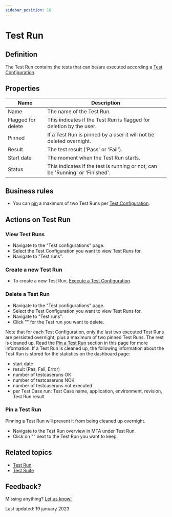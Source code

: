 ```yaml
---
sidebar_position: 16
---
```



# Test Run 

## Definition

The Test Run contains the tests that can be/are executed according a [Test Configuration](test-configuration).

## Properties
| Name               | Description                                                                   |
| ------------------ | ----------------------------------------------------------------------------- |
| Name               | The name of the Test Run.                                                     |
| Flagged for delete | This indicates if the Test Run is flagged for deletion by the user.           |
| Pinned             | If a Test Run is pinned by a user it will not be deleted overnight.           |
| Result             | The test result ('Pass' or 'Fail').                                           |
| Start date         | The moment when the Test Run starts.                                          |
| Status             | This indicates if the test is running or not; can be 'Running' or 'Finished'. |
  
## Business rules
- You can [pin](#pin-a-test-run) a maximum of two Test Runs per [Test Configuration](test-configuration).

## Actions on Test Run

### View Test Runs
- Navigate to the "Test configurations" page.
- Select the Test Configuration you want to view Test Runs for.
- Navigate to "Test runs".

### Create a new Test Run
- To create a new Test Run, [Execute a Test Configuration](test-configuration#execute-a-test-configuration).

### Delete a Test Run
- Navigate to the "Test configurations" page.
- Select the Test Configuration you want to view Test Runs for.
- Navigate to "Test runs".
- Click "<i class="fal fa-trash-can"></i>" for the Test run you want to delete.


Note that for each Test Configuration, only the last two executed Test Runs are persisted overnight, plus a maximum of two pinned Test Runs. The rest is cleaned up. Read the [Pin a Test Run](#pin-a-test-run) section in this page for more information.
If a Test Run is cleaned up, the following information about the Test Run is stored for the statistics on the dashboard page:
- start date
- result (Pas, Fail, Error)
- number of testcaseruns OK
- number of testcaseruns NOK
- number of testcaseruns not executed
- per Test Case run: Test Case name, application, environment, revision, Test Run result

### Pin a Test Run
Pinning a Test Run will prevent it from being cleaned up overnight.
- Navigate to the Test Run overview in MTA under Test Run.
- Click on "<i class="fas fa-thumbtack"></i>" next to the Test Run you want to keep.

## Related topics
- [Test Run](test-run)
- [Test Suite](test-suite)

## Feedback?
Missing anything? [Let us know!](mailto:support@menditect.com)

Last updated: 19 january 2023